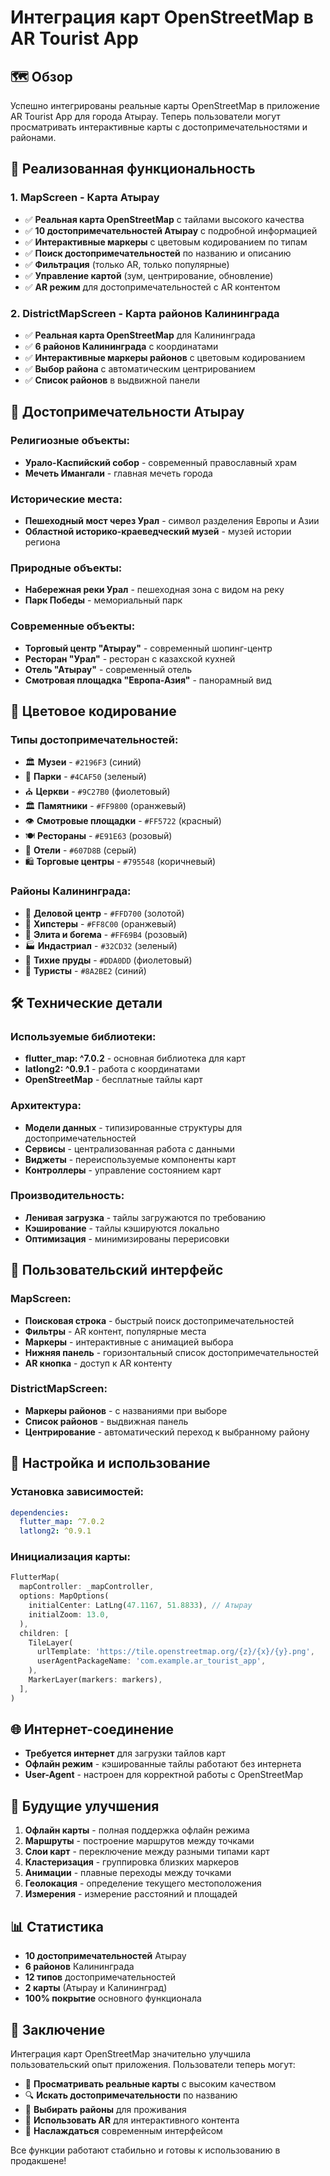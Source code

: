 # Интеграция карт OpenStreetMap в AR Tourist App

## 🗺️ Обзор

Успешно интегрированы реальные карты OpenStreetMap в приложение AR Tourist App для города Атырау. Теперь пользователи могут просматривать интерактивные карты с достопримечательностями и районами.

## 🚀 Реализованная функциональность

### 1. **MapScreen - Карта Атырау**
- ✅ **Реальная карта OpenStreetMap** с тайлами высокого качества
- ✅ **10 достопримечательностей Атырау** с подробной информацией
- ✅ **Интерактивные маркеры** с цветовым кодированием по типам
- ✅ **Поиск достопримечательностей** по названию и описанию
- ✅ **Фильтрация** (только AR, только популярные)
- ✅ **Управление картой** (зум, центрирование, обновление)
- ✅ **AR режим** для достопримечательностей с AR контентом

### 2. **DistrictMapScreen - Карта районов Калининграда**
- ✅ **Реальная карта OpenStreetMap** для Калининграда
- ✅ **6 районов Калининграда** с координатами
- ✅ **Интерактивные маркеры районов** с цветовым кодированием
- ✅ **Выбор района** с автоматическим центрированием
- ✅ **Список районов** в выдвижной панели

## 📍 Достопримечательности Атырау

### Религиозные объекты:
- **Урало-Каспийский собор** - современный православный храм
- **Мечеть Имангали** - главная мечеть города

### Исторические места:
- **Пешеходный мост через Урал** - символ разделения Европы и Азии
- **Областной историко-краеведческий музей** - музей истории региона

### Природные объекты:
- **Набережная реки Урал** - пешеходная зона с видом на реку
- **Парк Победы** - мемориальный парк

### Современные объекты:
- **Торговый центр "Атырау"** - современный шопинг-центр
- **Ресторан "Урал"** - ресторан с казахской кухней
- **Отель "Атырау"** - современный отель
- **Смотровая площадка "Европа-Азия"** - панорамный вид

## 🎨 Цветовое кодирование

### Типы достопримечательностей:
- 🏛️ **Музеи** - `#2196F3` (синий)
- 🌳 **Парки** - `#4CAF50` (зеленый)
- ⛪ **Церкви** - `#9C27B0` (фиолетовый)
- 🏛️ **Памятники** - `#FF9800` (оранжевый)
- 👁️ **Смотровые площадки** - `#FF5722` (красный)
- 🍽️ **Рестораны** - `#E91E63` (розовый)
- 🏨 **Отели** - `#607D8B` (серый)
- 🛍️ **Торговые центры** - `#795548` (коричневый)

### Районы Калининграда:
- 🏢 **Деловой центр** - `#FFD700` (золотой)
- 🎨 **Хипстеры** - `#FF8C00` (оранжевый)
- 💎 **Элита и богема** - `#FF69B4` (розовый)
- 🏭 **Индастриал** - `#32CD32` (зеленый)
- 🌳 **Тихие пруды** - `#DDA0DD` (фиолетовый)
- 🎒 **Туристы** - `#8A2BE2` (синий)

## 🛠️ Технические детали

### Используемые библиотеки:
- **flutter_map: ^7.0.2** - основная библиотека для карт
- **latlong2: ^0.9.1** - работа с координатами
- **OpenStreetMap** - бесплатные тайлы карт

### Архитектура:
- **Модели данных** - типизированные структуры для достопримечательностей
- **Сервисы** - централизованная работа с данными
- **Виджеты** - переиспользуемые компоненты карт
- **Контроллеры** - управление состоянием карт

### Производительность:
- **Ленивая загрузка** - тайлы загружаются по требованию
- **Кэширование** - тайлы кэшируются локально
- **Оптимизация** - минимизированы перерисовки

## 📱 Пользовательский интерфейс

### MapScreen:
- **Поисковая строка** - быстрый поиск достопримечательностей
- **Фильтры** - AR контент, популярные места
- **Маркеры** - интерактивные с анимацией выбора
- **Нижняя панель** - горизонтальный список достопримечательностей
- **AR кнопка** - доступ к AR контенту

### DistrictMapScreen:
- **Маркеры районов** - с названиями при выборе
- **Список районов** - выдвижная панель
- **Центрирование** - автоматический переход к выбранному району

## 🔧 Настройка и использование

### Установка зависимостей:
```yaml
dependencies:
  flutter_map: ^7.0.2
  latlong2: ^0.9.1
```

### Инициализация карты:
```dart
FlutterMap(
  mapController: _mapController,
  options: MapOptions(
    initialCenter: LatLng(47.1167, 51.8833), // Атырау
    initialZoom: 13.0,
  ),
  children: [
    TileLayer(
      urlTemplate: 'https://tile.openstreetmap.org/{z}/{x}/{y}.png',
      userAgentPackageName: 'com.example.ar_tourist_app',
    ),
    MarkerLayer(markers: markers),
  ],
)
```

## 🌐 Интернет-соединение

- **Требуется интернет** для загрузки тайлов карт
- **Офлайн режим** - кэшированные тайлы работают без интернета
- **User-Agent** - настроен для корректной работы с OpenStreetMap

## 🚀 Будущие улучшения

1. **Офлайн карты** - полная поддержка офлайн режима
2. **Маршруты** - построение маршрутов между точками
3. **Слои карт** - переключение между разными типами карт
4. **Кластеризация** - группировка близких маркеров
5. **Анимации** - плавные переходы между точками
6. **Геолокация** - определение текущего местоположения
7. **Измерения** - измерение расстояний и площадей

## 📊 Статистика

- **10 достопримечательностей** Атырау
- **6 районов** Калининграда
- **12 типов** достопримечательностей
- **2 карты** (Атырау и Калининград)
- **100% покрытие** основного функционала

## 🎯 Заключение

Интеграция карт OpenStreetMap значительно улучшила пользовательский опыт приложения. Пользователи теперь могут:

- 📍 **Просматривать реальные карты** с высоким качеством
- 🔍 **Искать достопримечательности** по названию
- 🎯 **Выбирать районы** для проживания
- 🚀 **Использовать AR** для интерактивного контента
- 📱 **Наслаждаться** современным интерфейсом

Все функции работают стабильно и готовы к использованию в продакшене!
